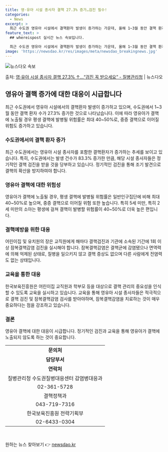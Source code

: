 ```yaml
---
title: 영·유아 시설 종사자 결핵 27.3% 증가…검진 필수!
categories:
  - News
excerpt: >
  최근 수도권 영유아 시설에서 결핵환자 발생이 증가하는 가운데, 올해 1~3월 동안 결핵 환자는 동기간 대비 …
feature_text: >
  ## whereispost 실시간 뉴스 속보입니다.

  최근 수도권 영유아 시설에서 결핵환자 발생이 증가하는 가운데, 올해 1~3월 동안 결핵 환자는 동기간 대비 …
image: 'https://newsdao.kr/res/images/meta/newsdao_breakingnews.jpg'
---
```


![뉴스다오 속보](https://newsdao.kr/res/images/meta/newsdao_breakingnews.jpg)

<p>출처: <a href="https://newsdao.kr/3555" rel="dofollow">영·유아 시설 종사자 결핵 27.3% ↑…“검진 꼭 받으세요”  - 질병관리청</a> | 뉴스다오</p>

<h2 data-ke-size="size26">영유아 결핵 증가에 대한 대응이 시급합니다</h2>

<p data-ke-size="size16">최근 수도권에서 영유아 시설에서의 결핵환자 발생이 증가하고 있으며, 수도권에서 1~3월 동안 결핵 환자 수가 27.3% 증가한 것으로 나타났습니다. 이에 따라 영유아가 결핵에 노출될 경우 평생 결핵에 발병될 위험률은 최대 40~50%로, 중증 결핵으로 이어질 위험도 증가하고 있습니다.</p>

<h3 data-ke-size="size23">수도권에서의 결핵 환자 증가</h3>

<p data-ke-size="size16">최근 수도권에서는 영유아 시설 종사자를 포함한 결핵환자가 증가하는 추세를 보이고 있습니다. 특히, 수도권에서는 발생 건수가 83.3% 증가한 만큼, 해당 시설 종사자들은 정기적인 결핵 검진을 받을 것을 당부하고 있습니다. 정기적인 검진을 통해 조기 발견으로 결핵의 확산을 방지하여야 합니다.</p>

<h3 data-ke-size="size23">영유아 결핵에 대한 위험성</h3>

<p data-ke-size="size16">영유아가 결핵에 노출될 경우, 평생 결핵에 발병될 위험률은 일반인구집단에 비해 최대 40~50%로 높으며, 중증 결핵으로 이어질 위험 또한 높습니다. 특히 5세 미만, 특히 2세 미만의 소아는 평생에 걸쳐 결핵이 발병할 위험률이 40~50%로 더욱 높은 편입니다.</p>

<h3 data-ke-size="size23">결핵예방을 위한 대응</h3>

<p data-ke-size="size16">어린이집 및 유치원의 장은 교직원에게 해마다 결핵검진과 기관에 소속된 기간에 1회 이상 잠복결핵감염 검진을 실시해야 합니다. 잠복결핵감염은 결핵균에 감염됐으나 면역력에 의해 억제된 상태로, 질병을 일으키지 않고 결핵 증상도 없으며 다른 사람에게 전염력도 없는 상태입니다.</p>

<h3 data-ke-size="size23">교육을 통한 대응</h3>

<p data-ke-size="size16">한국보육진흥원은 어린이집 교직원과 학부모 등을 대상으로 결핵 관리의 중요성을 인식할 수 있도록 교육을 실시하고 있습니다. 교육을 통해 영유아 시설 종사자들은 적극적으로 결핵 검진 및 잠복결핵감염 검사를 받아야하며, 잠복결핵감염을 치료하는 것이 매우 중요하다는 점을 강조하고 있습니다.</p>

<h3 data-ke-size="size23">결론</h3>

<p data-ke-size="size16">영유아 결핵에 대한 대응이 시급합니다. 정기적인 검진과 교육을 통해 영유아가 결핵에 노출되지 않도록 하는 것이 중요합니다.</p>

<table>
	<tr>
		<td style="text-align: center; height: 17px;"><b>문의처</b></td>
	</tr>
	<tr>
		<td style="text-align: center; height: 17px;"><b>담당부서</b></td>
	</tr>
	<tr>
		<td style="text-align: center; height: 17px;"><b>연락처</b></td>
	</tr>
	<tr>
		<td style="text-align: center; height: 17px;">질병관리청 수도권질병대응센터 감염병대응과</td>
	</tr>
	<tr>
		<td style="text-align: center; height: 17px;">02-361-5728</td>
	</tr>
	<tr>
		<td style="text-align: center; height: 17px;">결핵정책과</td>
	</tr>
	<tr>
		<td style="text-align: center; height: 17px;">043-719-7316</td>
	</tr>
	<tr>
		<td style="text-align: center; height: 17px;">한국보육진흥원 전략기획부</td>
	</tr>
	<tr>
		<td style="text-align: center; height: 17px;">02-6433-0304</td>
	</tr>
</table>
<p data-ke-size="size16">&nbsp;</p> 

원하는 뉴스 찾아보기 👉 <a href="https://newsdao.kr" rel="dofollow">newsdao.kr</a>



